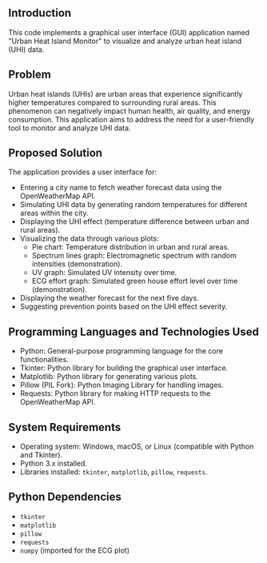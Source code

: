 ## Introduction
This code implements a graphical user interface (GUI) application named "Urban Heat Island Monitor" to visualize and analyze urban heat island (UHI) data.
## Problem
Urban heat islands (UHIs) are urban areas that experience significantly higher temperatures compared to surrounding rural areas. This phenomenon can negatively impact human health, air quality, and energy consumption. This application aims to address the need for a user-friendly tool to monitor and analyze UHI data.
## Proposed Solution
The application provides a user interface for:
* Entering a city name to fetch weather forecast data using the OpenWeatherMap API.
* Simulating UHI data by generating random temperatures for different areas within the city.
* Displaying the UHI effect (temperature difference between urban and rural areas).
* Visualizing the data through various plots:
    * Pie chart: Temperature distribution in urban and rural areas.
    * Spectrum lines graph: Electromagnetic spectrum with random intensities (demonstration).
    * UV graph: Simulated UV intensity over time.
    * ECG effort graph: Simulated green house effort level over time (demonstration).
* Displaying the weather forecast for the next five days.
* Suggesting prevention points based on the UHI effect severity.
## Programming Languages and Technologies Used
* Python: General-purpose programming language for the core functionalities.
* Tkinter: Python library for building the graphical user interface.
* Matplotlib: Python library for generating various plots.
* Pillow (PIL Fork): Python Imaging Library for handling images.
* Requests: Python library for making HTTP requests to the OpenWeatherMap API.
## System Requirements
* Operating system: Windows, macOS, or Linux (compatible with Python and Tkinter).
* Python 3.x installed.
* Libraries installed: `tkinter`, `matplotlib`, `pillow`, `requests`.
## Python Dependencies
* `tkinter`
* `matplotlib`
* `pillow`
* `requests`
* `numpy` (imported for the ECG plot)
